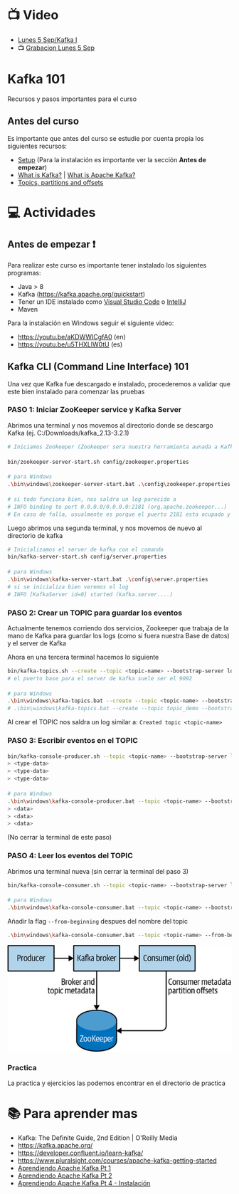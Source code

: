 # :tv: Video
- [Lunes 5 Sep/Kafka I](https://drive.google.com/file/d/1il7zSjsAroRHCxtNF9eSbAY7oqb8XjcM/view?usp=sharing)
- 📺 [Grabacion Lunes 5 Sep](https://drive.google.com/file/d/1u5IXK8yrF5wM-EyXxdG8ez7_r-nsBtu6/view?usp=sharing)

# Kafka 101
Recursos y pasos importantes para el curso

## Antes del curso
Es importante que antes del curso se estudie por cuenta propia los siguientes recursos:
* [Setup](https://kafka.apache.org/quickstart) (Para la instalación es importante ver la sección **Antes de empezar**)
* [What is Kafka?](https://www.confluent.io/what-is-apache-kafka/) | [What is Apache Kafka?](https://www.geeksforgeeks.org/what-is-apache-kafka-and-how-does-it-work/?ref=rp)
* [Topics, partitions and offsets](https://medium.com/event-driven-utopia/understanding-kafka-topic-partitions-ae40f80552e8) 

# :computer:  Actividades

## Antes de empezar :exclamation:
Para realizar este curso es importante tener instalado los siguientes programas:

- Java > 8
- Kafka (https://kafka.apache.org/quickstart)
- Tener un IDE instalado como [Visual Studio Code](https://code.visualstudio.com/download) o [IntelliJ](https://www.jetbrains.com/idea/download) 
- Maven

Para la instalación en Windows seguir el siguiente video:

* https://youtu.be/aKDWWICgfA0 (en)
* https://youtu.be/u5THXLlW0tU (es)


## Kafka CLI (Command Line Interface) 101
Una vez que Kafka fue descargado e instalado, procederemos a validar que este bien instalado para comenzar las pruebas

### PASO 1: Iniciar ZooKeeper service y Kafka Server
Abrimos una terminal y nos movemos al directorio donde se descargo Kafka 
(ej. C:/Downloads/kafka_2.13-3.2.1)

``` bash
# Iniciamos Zookeeper (Zookeeper sera nuestra herramienta aunada a Kafka para mantener los logs/mensajes guardados)

bin/zookeeper-server-start.sh config/zookeeper.properties 

# para Windows  
.\bin\windows\zookeeper-server-start.bat .\config\zookeeper.properties

# si todo funciona bien, nos saldra un log parecido a 
# INFO binding to port 0.0.0.0/0.0.0.0:2181 (org.apache.zookeeper...)
# En caso de falla, usualmente es porque el puerto 2181 esta ocupado y debemos cambiar el puerto editando el archivo de zookeeper.properties y modificando el puerto
```

Luego abrimos una segunda terminal, y nos movemos de nuevo al directorio de kafka
```bash
# Inicializamos el server de kafka con el comando
bin/kafka-server-start.sh config/server.properties

# para Windows
.\bin\windows\kafka-server-start.bat .\config\server.properties
# si se inicializa bien veremos el log 
# INFO [KafkaServer id=0] started (kafka.server....)
``` 

### PASO 2: Crear un TOPIC para guardar los eventos
Actualmente tenemos corriendo dos servicios, Zookeeper que trabaja de la mano de Kafka para guardar los logs (como si fuera nuestra Base de datos) y el server de Kafka

Ahora en una tercera terminal hacemos lo siguiente
```bash
bin/kafka-topics.sh --create --topic <topic-name> --bootstrap-server localhost:<kafka-server-port>
# el puerto base para el server de kafka suele ser el 9092

# para Windows
.\bin\windows\kafka-topics.bat --create --topic <topic-name> --bootstrap-server localhost:<kafka-server-port>
# .\bin\windows\kafka-topics.bat --create --topic topic_demo --bootstrap-server localhost:9092
```
Al crear el TOPIC nos saldra un log similar a:
`Created topic <topic-name>`

### PASO 3: Escribir eventos en el TOPIC

```bash
bin/kafka-console-producer.sh --topic <topic-name> --bootstrap-server localhost:<kafka-server-port> 
> <type-data>
> <type-data>
> <type-data>

# para Windows
.\bin\windows\kafka-console-producer.bat --topic <topic-name> --bootstrap-server localhost:<kafka-server-port> 
> <data>
> <data>
> <data>
```
(No cerrar la terminal de este paso)

### PASO 4: Leer los eventos del TOPIC
Abrimos una terminal nueva (sin cerrar la terminal del paso 3)
```bash
bin/kafka-console-consumer.sh --topic <topic-name> --bootstrap-server localhost:<kafka-server-port> 

# para Windows
.\bin\windows\kafka-console-consumer.bat --topic <topic-name> --bootstrap-server localhost:<kafka-server-port> 
```

Añadir la flag `--from-beginning` despues del nombre del topic
```bash
.\bin\windows\kafka-console-consumer.bat --topic <topic-name> --from-beginning --bootstrap-server localhost:<kafka-server-port> 
```

![Alt text](./img/kafka_zookeeper_diagram.png "Kafka & Zookeeper Diagram")


### Practica
La practica y ejercicios las podemos encontrar en el directorio de practica


# :books: Para aprender mas
* Kafka: The Definite Guide, 2nd Edition | O'Reilly Media
* https://kafka.apache.org/
* https://developer.confluent.io/learn-kafka/
* https://www.pluralsight.com/courses/apache-kafka-getting-started
* [Aprendiendo Apache Kafka Pt 1](https://www.enmilocalfunciona.io/aprendiendo-apache-kafka-parte-1/)
* [Aprendiendo Apache Kafka Pt 2](https://www.enmilocalfunciona.io/aprendiendo-apache-kafka-parte-2-2/)
* [Aprendiendo Apache Kafka Pt 4 - Instalación](https://www.enmilocalfunciona.io/aprendiendo-apache-kafka-parte-4/)
